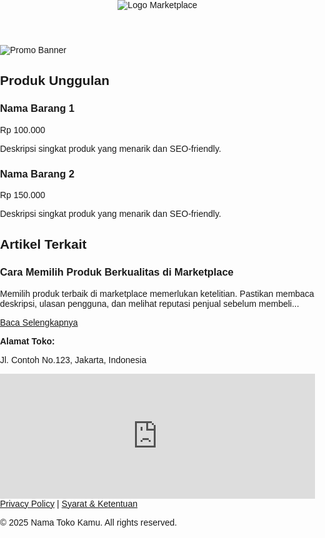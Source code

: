 <html lang="id">
<head>
  <meta charset="UTF-8">
  <meta name="viewport" content="width=device-width, initial-scale=1">
  <meta name="description" content="Marketplace terpercaya dengan produk berkualitas dan artikel informatif.">
  <meta name="keywords" content="marketplace, produk murah, belanja online, promo, artikel produk">
  <meta name="author" content="Nama Toko Kamu">
  <title>Marketplace Landing Page</title>
  <link rel="stylesheet" href="style.css">
</head>
<style>
  body {
  font-family: Arial, sans-serif;
  margin: 0;
  padding: 0;
}

.container {
  width: 90%;
  max-width: 1200px;
  margin: auto;
}

.header {
  padding: 10px 0;
  background: #f5f5f5;
  text-align: center;
}

.logo {
  height: 50px;
}

.banner-img {
  width: 100%;
  height: auto;
}

.produk-section {
  padding: 40px 0;
  background-color: #fefefe;
}

.produk-grid {
  display: flex;
  flex-wrap: wrap;
  gap: 20px;
}

.produk-card {
  flex: 1 1 calc(33.333% - 20px);
  background: #fff;
  border: 1px solid #ddd;
  padding: 15px;
  border-radius: 10px;
}

.harga {
  font-weight: bold;
  color: #e91e63;
}

.artikel {
  padding: 40px 0;
  background: #fafafa;
}

.artikel article {
  margin-bottom: 20px;
}

.footer {
  background: #222;
  color: #fff;
  padding: 30px 0;
}

.footer-info,
.footer-legal {
  margin-bottom: 15px;
}

.footer a {
  color: #fff;
  text-decoration: underline;
}

</style>
<body>
  <!-- LOGO -->
  <header class="header">
    <div class="container">
      <img src="logo.png" alt="Logo Marketplace" class="logo">
    </div>
  </header>

  <!-- BANNER -->
  <section class="banner">
    <img src="banner.jpg" alt="Promo Banner" class="banner-img">
  </section>

  <!-- PRODUK -->
  <section class="produk-section">
    <div class="container">
      <h2>Produk Unggulan</h2>
      <div class="produk-grid">
        <div class="produk-card">
          <h3>Nama Barang 1</h3>
          <p class="harga">Rp 100.000</p>
          <p class="deskripsi">Deskripsi singkat produk yang menarik dan SEO-friendly.</p>
        </div>
        <div class="produk-card">
          <h3>Nama Barang 2</h3>
          <p class="harga">Rp 150.000</p>
          <p class="deskripsi">Deskripsi singkat produk yang menarik dan SEO-friendly.</p>
        </div>
        <!-- Tambah produk lain di sini -->
      </div>
    </div>
  </section>

  <!-- ARTIKEL -->
  <section class="artikel">
    <div class="container">
      <h2>Artikel Terkait</h2>
      <article>
        <h3>Cara Memilih Produk Berkualitas di Marketplace</h3>
        <p>Memilih produk terbaik di marketplace memerlukan ketelitian. Pastikan membaca deskripsi, ulasan pengguna, dan melihat reputasi penjual sebelum membeli...</p>
        <a href="#">Baca Selengkapnya</a>
      </article>
    </div>
  </section>

  <!-- FOOTER -->
  <footer class="footer">
    <div class="container">
      <div class="footer-info">
        <p><strong>Alamat Toko:</strong></p>
        <p>Jl. Contoh No.123, Jakarta, Indonesia</p>
        <div class="maps">
          <iframe src="https://www.google.com/maps/embed?pb=!1m18!..." width="100%" height="200" style="border:0;" allowfullscreen="" loading="lazy"></iframe>
        </div>
      </div>
      <div class="footer-legal">
        <a href="#">Privacy Policy</a> |
        <a href="#">Syarat & Ketentuan</a>
      </div>
      <p>&copy; 2025 Nama Toko Kamu. All rights reserved.</p>
    </div>
  </footer>

</body>
</html>

